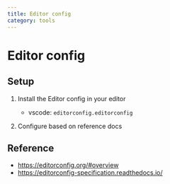 ```yaml
---
title: Editor config
category: tools
---
```


# Editor config

## Setup

1. Install the Editor config in your editor

   - vscode: `editorconfig.editorconfig`

2. Configure based on reference docs

## Reference

- https://editorconfig.org/#overview
- https://editorconfig-specification.readthedocs.io/
